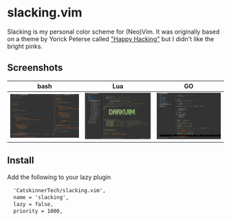 # slacking.vim

Slacking is my personal color scheme for (Neo)Vim. 
It was originally based on a theme by Yorick Peterse called ["Happy Hacking"][happy_hacking] but I didn't like the bright pinks.

## Screenshots

| bash | Lua | GO
|------|------|---------
| ![bash](screenshots/Slacking_in_BASH.png) | ![Lua](screenshots/Slacking_in_Lua.png) | ![GO](screenshots/Slacking_in_GO.png)

## Install

Add the following to your lazy plugin
```
  'CatskinnerTech/slacking.vim',
  name = 'slacking',
  lazy = false,
  priority = 1000,
```

[happy_hacking]: https://github.com/yorickpeterse/happy_hacking.vim
